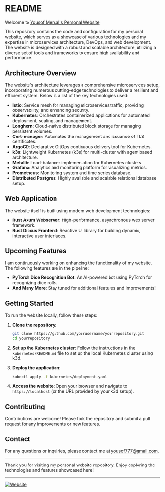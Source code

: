 # README

Welcome to [Yousof Mersal's Personal Website](https://milesstorm.com)

This repository contains the code and configuration for my personal website, which serves as a showcase of various technologies and my expertise in microservices architecture, DevOps, and web development. The website is designed with a robust and scalable architecture, utilizing a diverse set of tools and frameworks to ensure high availability and performance.

## Architecture Overview

The website's architecture leverages a comprehensive microservices setup, incorporating numerous cutting-edge technologies to deliver a resilient and efficient system. Below is a list of the key technologies used:

- **Istio**: Service mesh for managing microservices traffic, providing observability, and enhancing security.
- **Kubernetes**: Orchestrates containerized applications for automated deployment, scaling, and management.
- **Longhorn**: Cloud-native distributed block storage for managing persistent volumes.
- **Cert-manager**: Automates the management and issuance of TLS certificates.
- **ArgoCD**: Declarative GitOps continuous delivery tool for Kubernetes.
- **k3s**: Lightweight Kubernetes (k3s) for multi-cluster with agent based architecture.
- **Metallb**: Load-balancer implementation for Kubernetes clusters.
- **Grafana**: Analytics and monitoring platform for visualizing metrics.
- **Prometheus**: Monitoring system and time series database.
- **Distributed Postgres**: Highly available and scalable relational database setup.

## Web Application

The website itself is built using modern web development technologies:

- **Rust Axum Webserver**: High-performance, asynchronous web server framework.
- **Rust Dioxus Frontend**: Reactive UI library for building dynamic, interactive user interfaces.

## Upcoming Features

I am continuously working on enhancing the functionality of my website. The following features are in the pipeline:

- **PyTorch Dice Recognition Bot**: An AI-powered bot using PyTorch for recognizing dice rolls.
- **And Many More**: Stay tuned for additional features and improvements!

## Getting Started

To run the website locally, follow these steps:

1. **Clone the repository**:
    ```sh
    git clone https://github.com/yourusername/yourrepository.git
    cd yourrepository
    ```

2. **Set up the Kubernetes cluster**:
    Follow the instructions in the `kubernetes/README.md` file to set up the local Kubernetes cluster using k3d.

3. **Deploy the application**:
    ```sh
    kubectl apply -f kubernetes/deployment.yaml
    ```

4. **Access the website**:
    Open your browser and navigate to `https://localhost` (or the URL provided by your k3d setup).

## Contributing

Contributions are welcome! Please fork the repository and submit a pull request for any improvements or new features.

## Contact

For any questions or inquiries, please contact me at yousof777@gmail.com.

---

Thank you for visiting my personal website repository. Enjoy exploring the technologies and features showcased here!

---

[![Website](https://img.shields.io/website-up-down-green-red/https/yousofmersal.com.svg)](https://yousofmersal.com)
